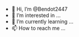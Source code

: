 - 👋 Hi, I’m @Bendot2447
- 👀 I’m interested in ...
- 🌱 I’m currently learning ...
- 📫 How to reach me ...

<!---
Bendot2447/Bendot2447 is a ✨ special ✨ repository because its `README.md` (this file) appears on your GitHub profile.
You can click the Preview link to take a look at your changes.
--->
